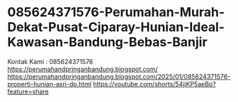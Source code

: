 # 085624371576-Perumahan-Murah-Dekat-Pusat-Ciparay-Hunian-Ideal-Kawasan-Bandung-Bebas-Banjir
Kontak Kami : 085624371576  https://perumahandpringanbandung.blogspot.com/  https://perumahandpringanbandung.blogspot.com/2025/01/085624371576-properti-hunian-asri-dp.html  https://youtube.com/shorts/54jiKP5aeBo?feature=share
